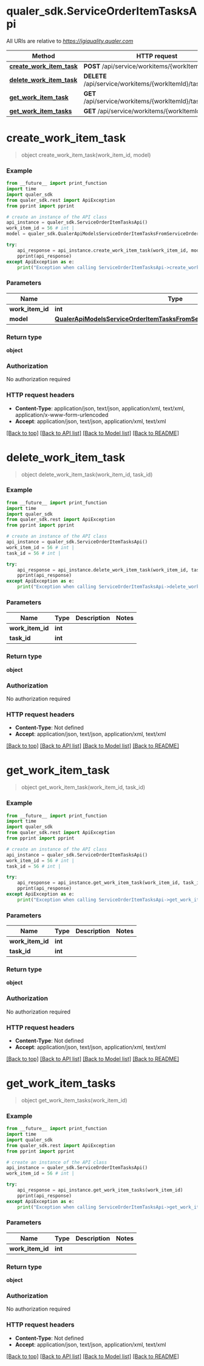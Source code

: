 # qualer_sdk.ServiceOrderItemTasksApi

All URIs are relative to *https://jgiquality.qualer.com*

Method | HTTP request | Description
------------- | ------------- | -------------
[**create_work_item_task**](ServiceOrderItemTasksApi.md#create_work_item_task) | **POST** /api/service/workitems/{workItemId}/tasks | 
[**delete_work_item_task**](ServiceOrderItemTasksApi.md#delete_work_item_task) | **DELETE** /api/service/workitems/{workItemId}/tasks/{taskId} | 
[**get_work_item_task**](ServiceOrderItemTasksApi.md#get_work_item_task) | **GET** /api/service/workitems/{workItemId}/tasks/{taskId} | 
[**get_work_item_tasks**](ServiceOrderItemTasksApi.md#get_work_item_tasks) | **GET** /api/service/workitems/{workItemId}/tasks | 


# **create_work_item_task**
> object create_work_item_task(work_item_id, model)



### Example
```python
from __future__ import print_function
import time
import qualer_sdk
from qualer_sdk.rest import ApiException
from pprint import pprint

# create an instance of the API class
api_instance = qualer_sdk.ServiceOrderItemTasksApi()
work_item_id = 56 # int | 
model = qualer_sdk.QualerApiModelsServiceOrderItemTasksFromServiceOrderItemTaskCreateModel() # QualerApiModelsServiceOrderItemTasksFromServiceOrderItemTaskCreateModel | 

try:
    api_response = api_instance.create_work_item_task(work_item_id, model)
    pprint(api_response)
except ApiException as e:
    print("Exception when calling ServiceOrderItemTasksApi->create_work_item_task: %s\n" % e)
```

### Parameters

Name | Type | Description  | Notes
------------- | ------------- | ------------- | -------------
 **work_item_id** | **int**|  | 
 **model** | [**QualerApiModelsServiceOrderItemTasksFromServiceOrderItemTaskCreateModel**](QualerApiModelsServiceOrderItemTasksFromServiceOrderItemTaskCreateModel.md)|  | 

### Return type

**object**

### Authorization

No authorization required

### HTTP request headers

 - **Content-Type**: application/json, text/json, application/xml, text/xml, application/x-www-form-urlencoded
 - **Accept**: application/json, text/json, application/xml, text/xml

[[Back to top]](#) [[Back to API list]](../README.md#documentation-for-api-endpoints) [[Back to Model list]](../README.md#documentation-for-models) [[Back to README]](../README.md)

# **delete_work_item_task**
> object delete_work_item_task(work_item_id, task_id)



### Example
```python
from __future__ import print_function
import time
import qualer_sdk
from qualer_sdk.rest import ApiException
from pprint import pprint

# create an instance of the API class
api_instance = qualer_sdk.ServiceOrderItemTasksApi()
work_item_id = 56 # int | 
task_id = 56 # int | 

try:
    api_response = api_instance.delete_work_item_task(work_item_id, task_id)
    pprint(api_response)
except ApiException as e:
    print("Exception when calling ServiceOrderItemTasksApi->delete_work_item_task: %s\n" % e)
```

### Parameters

Name | Type | Description  | Notes
------------- | ------------- | ------------- | -------------
 **work_item_id** | **int**|  | 
 **task_id** | **int**|  | 

### Return type

**object**

### Authorization

No authorization required

### HTTP request headers

 - **Content-Type**: Not defined
 - **Accept**: application/json, text/json, application/xml, text/xml

[[Back to top]](#) [[Back to API list]](../README.md#documentation-for-api-endpoints) [[Back to Model list]](../README.md#documentation-for-models) [[Back to README]](../README.md)

# **get_work_item_task**
> object get_work_item_task(work_item_id, task_id)



### Example
```python
from __future__ import print_function
import time
import qualer_sdk
from qualer_sdk.rest import ApiException
from pprint import pprint

# create an instance of the API class
api_instance = qualer_sdk.ServiceOrderItemTasksApi()
work_item_id = 56 # int | 
task_id = 56 # int | 

try:
    api_response = api_instance.get_work_item_task(work_item_id, task_id)
    pprint(api_response)
except ApiException as e:
    print("Exception when calling ServiceOrderItemTasksApi->get_work_item_task: %s\n" % e)
```

### Parameters

Name | Type | Description  | Notes
------------- | ------------- | ------------- | -------------
 **work_item_id** | **int**|  | 
 **task_id** | **int**|  | 

### Return type

**object**

### Authorization

No authorization required

### HTTP request headers

 - **Content-Type**: Not defined
 - **Accept**: application/json, text/json, application/xml, text/xml

[[Back to top]](#) [[Back to API list]](../README.md#documentation-for-api-endpoints) [[Back to Model list]](../README.md#documentation-for-models) [[Back to README]](../README.md)

# **get_work_item_tasks**
> object get_work_item_tasks(work_item_id)



### Example
```python
from __future__ import print_function
import time
import qualer_sdk
from qualer_sdk.rest import ApiException
from pprint import pprint

# create an instance of the API class
api_instance = qualer_sdk.ServiceOrderItemTasksApi()
work_item_id = 56 # int | 

try:
    api_response = api_instance.get_work_item_tasks(work_item_id)
    pprint(api_response)
except ApiException as e:
    print("Exception when calling ServiceOrderItemTasksApi->get_work_item_tasks: %s\n" % e)
```

### Parameters

Name | Type | Description  | Notes
------------- | ------------- | ------------- | -------------
 **work_item_id** | **int**|  | 

### Return type

**object**

### Authorization

No authorization required

### HTTP request headers

 - **Content-Type**: Not defined
 - **Accept**: application/json, text/json, application/xml, text/xml

[[Back to top]](#) [[Back to API list]](../README.md#documentation-for-api-endpoints) [[Back to Model list]](../README.md#documentation-for-models) [[Back to README]](../README.md)

